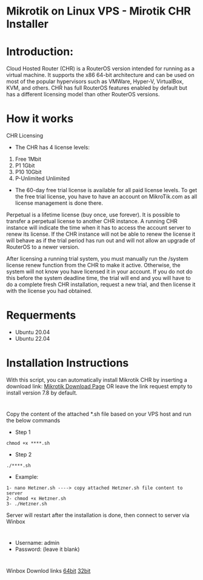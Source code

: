 # Mikrotik on Linux VPS - Mirotik CHR Installer


# Introduction: 
Cloud Hosted Router (CHR) is a RouterOS version intended for running as a virtual machine. It supports the x86 64-bit architecture and can be used on most of the popular hypervisors such as VMWare, Hyper-V, VirtualBox, KVM, and others. CHR has full RouterOS features enabled by default but has a different licensing model than other RouterOS versions.


# How it works
CHR Licensing
- The CHR has 4 license levels:

1. Free	1Mbit
2. P1	1Gbit
3. P10	10Gbit
4. P-Unlimited	Unlimited
- The 60-day free trial license is available for all paid license levels. To get the free trial license, you have to have an account on MikroTik.com as all license management is done there.

Perpetual is a lifetime license (buy once, use forever). It is possible to transfer a perpetual license to another CHR instance. A running CHR instance will indicate the time when it has to access the account server to renew its license. If the CHR instance will not be able to renew the license it will behave as if the trial period has run out and will not allow an upgrade of RouterOS to a newer version.

After licensing a running trial system, you must manually run the /system license renew function from the CHR to make it active. Otherwise, the system will not know you have licensed it in your account. If you do not do this before the system deadline time, the trial will end and you will have to do a complete fresh CHR installation, request a new trial, and then license it with the license you had obtained.

# Requerments
- Ubuntu 20.04
- Ubuntu 22.04

# Installation Instructions

With this script, you can automatically install Mikrotik CHR by inserting a download link: [Mikrotik Download Page](https://mikrotik.com/download/archive/) OR leave the link request empty to install version 7.8 by default.
# 

Copy the content of the attached *.sh file based on your VPS host and run the below commands
- Step 1 
```
chmod +x ****.sh
```
- Step 2
```
./****.sh
```
- Example:
```
1- nano Hetzner.sh ----> copy attached Hetzner.sh file content to server
2- chmod +x Hetzner.sh
3- ./Hetzner.sh
```
Server will restart after the installation is done, then connect to server via Winbox
# 
- Username: admin
- Password: (leave it blank)
# 

Winbox Downlod links [64bit](https://mt.lv/winbox64) [32bit](https://mt.lv/winbox)






